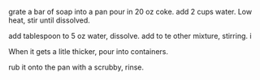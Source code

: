 


grate a bar of soap into a pan
pour in 20 oz coke. add 2 cups water. Low heat, stir until dissolved. 

add tablespoon to  5 oz water, dissolve. add to te other mixture, stirring. i

When it gets a litle thicker, pour into containers. 

rub it onto the pan with a scrubby, rinse. 

